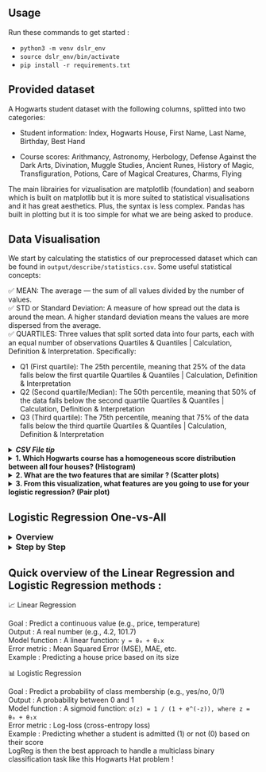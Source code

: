 
## Usage 

Run these commands to get started :    
- `python3 -m venv dslr_env`     
- `source dslr_env/bin/activate`        
- `pip install -r requirements.txt`      


## Provided dataset 

A Hogwarts student dataset with the following columns, splitted into two categories:

* Student information: Index, Hogwarts House, First Name, Last Name, Birthday, Best Hand

* Course scores: Arithmancy, Astronomy, Herbology, Defense Against the Dark Arts, Divination, Muggle Studies, Ancient Runes, History of Magic, Transfiguration, Potions, Care of Magical Creatures, Charms, Flying

The main librairies for vizualisation are matplotlib (foundation) and seaborn which is built on matplotlib but it is more suited to statistical visualisations and it has great aesthetics. Plus, the syntax is less complex. Pandas has built in plotting but it is too simple for what we are being asked to produce.

## Data Visualisation
 
We start by calculating the statistics of our preprocessed dataset which can be found in `output/describe/statistics.csv`. 
Some useful statistical concepts:

✅ MEAN: The average — the sum of all values divided by the number of values.   
✅ STD or Standard Deviation: A measure of how spread out the data is around the mean. A higher standard deviation means the values are more dispersed from the average.   
✅ QUARTILES: Three values that split sorted data into four parts, each with an equal number of observations Quartiles & Quantiles | Calculation, Definition & Interpretation. Specifically:   
- Q1 (First quartile): The 25th percentile, meaning that 25% of the data falls below the first quartile Quartiles & Quantiles | Calculation, Definition & Interpretation
- Q2 (Second quartile/Median): The 50th percentile, meaning that 50% of the data falls below the second quartile Quartiles & Quantiles | Calculation, Definition & Interpretation
- Q3 (Third quartile): The 75th percentile, meaning that 75% of the data falls below the third quartile Quartiles & Quantiles | Calculation, Definition & Interpretation

<details>
<summary><h5 style="display: inline; margin: 0;" >CSV File tip</h5></summary>   

Download the extension "Rainbow CSV" and at the bottom of the IDE there's a clickable addon **align** so you can visualise them better. Don't forget to remove it and switch it back to **shrink** as it will invalidate any further parsing (it adds spaces). Shrink vs Align : 

<p align="center">
  <img src="./assets/shrink.png" width="400" height="200"/>
  <img src="./assets/align.png" width="400" height="200"/>
</p>

</details>  

<details>
<summary><h4 style="display: inline; margin: 0;"> 1. Which Hogwarts course has a homogeneous score distribution between all four houses? (Histogram)</h4></summary>

A histogram is a graphical representation that organizes data into continuous intervals or "bins," displaying the frequency or count of observations within each bin. A great ressource [here](https://www.coursera.org/fr-FR/articles/what-is-a-histogram).

A "homogeneous score distribution between all four houses" means the score distributions are similar across all houses. This is actually the *opposite* of what we want for effective classification. For good classification, we want features where each house shows distinct patterns.

<details><summary>SOLUTION 1 : Simple histogram</summary>

Firstly, we simply generated a histogram using seaborn. We get the following which displays quite obvisouly courses in which students' grades are homogeneous vs non-homogenous : 

<p align="center">
  <img src="./assets/homogeneous.png" width = "500" height="400" />
  <img src="./assets/nonhomogeneous.png" width = "500" height="400" />
</p>

Tried something by preprocessing Birthday and Best Hand but it is too homogeneous to be relevant. 

<p align="center">
  <img src="./assets/agehand.png" width = "500" height="400" />
</p>

</details>

<details><summary>SOLUTION 2 : Use F-RATIO, a homogeneity metric </summary>

- Between-Group Variance: Measures how different the house means are from each other for a given course. Higher values indicate greater differences between houses.
- Within-Group Variance: Measures how much scores vary within each house. Lower values indicate more consistency within houses.
- F-ratio: between-variance ÷ average within-variance 

The course with the lowest F-ratio would be considered the most homogeneous, as this indicates minimal differences between houses relative to the variation within houses.

<details><summary> An example that explains F-Ratio </summary>
Scenario 1:

Course A: House means are [70, 72, 73, 71]
Between-group variance = 1.5
Every student in each house gets nearly identical scores (within-group variance ≈ 0)

Scenario 2:

Course B: House means are also [70, 72, 73, 71]
Between-group variance = 1.5 (same as Course A)
Scores within each house vary wildly from 40-100 (within-group variance = 225)

Both courses have identical between-group variance, but they tell completely different stories:

In Course A, the houses truly perform differently (the small differences are meaningful)
In Course B, the houses aren't meaningfully different because the within-house variation dwarfs the between-house differences

The F-ratio as a Solution
The F-ratio (between-variance ÷ within-variance) solves this by contextualizing the between-group differences:

Course A: F-ratio = 1.5 ÷ ~0 = very high → truly heterogeneous
Course B: F-ratio = 1.5 ÷ 225 = 0.0067 → actually homogeneous
</details>

Low F-ratio: Indicates similar means across houses with similar internal variations (homogeneous)
High F-ratio: Indicates significant differences between houses (heterogeneous)

<p align="center">
  <img src="./assets/metrics.png" width = "800" height="400" />
</p>

</details>

</details> 


<details>
<summary><h4 style="display: inline; margin: 0;"> 2. What are the two features that are similar ? (Scatter plots)</h4></summary>
A scatter plot allows you to visualize relationships between two variables. Its name comes from the graph's design—it looks like a collection of dots scattered across an x- and y-axis. A great ressource [here](https://www.coursera.org/articles/what-is-a-scatter-plot).

The correlation coefficient measures the statistical relationship between two variables. We use corr() on our dataset (only on the numeric values) to find which subjects are closest. The corr() function in pandas computes pairwise correlation between columns, returning a correlation matrix that shows how each variable relates to every other variable. Range of Values:

+1.0: Perfect positive correlation (as one variable increases, the other increases proportionally)
0: No correlation (variables are independent)
-1.0: Perfect negative correlation (as one variable increases, the other decreases proportionally)

By default, it uses Pearson correlation, which measures linear relationships between variables. Tried the other methods but the most "definite" one for our values is Pearson. We notice in some courses, one house is very separate from the rest. We see a perfect negative correlation : 

<p align="center">
  <img src="./assets/correlation_matrix.png" />
</p>

<p align="center">
  <img src="./assets/scatter_similar.png" />
</p>

</details> 

<details>
<summary><h4 style="display: inline; margin: 0;">  3. From this visualization, what features are you going to use for your logistic regression? (Pair plot) </h4></summary> 

We can see here that interesting features are Herbology for example which allows us to really distinguish students from different houses. 

<p align="center">
  <img src="./assets/pair_plot.png" />
</p>
</details> 
    
    
## Logistic Regression One-vs-All    

<details>
<summary><h3 style="display: inline; margin: 0">Overview</h2></summary>

<p align="center">
  <img src="./assets/project.png" />
</p>

Inherently, machine learning models are binary classifiers. Logistic regression is a supervised machine learning algorithm used for classification tasks where the goal is to predict the probability that an instance belongs to a given class or not.

The One-Versus-All (OvR) method decomposes a multi-class problem into multiple binary classification tasks, where each class is trained against all others using logistic regression.

<p align="center">
  <img src="./assets/onevsall.png" width="500" height="400" />
</p>

**The issue at hand : to which Hogwart house does the student belong ?**

So in our case, there are 4 different "classes" which corresponds to the 4 different Hogwarts houses : Gryffindor, Hufflepuff, Ravenclaw, Slytherin. So N = 4, and we'll need to train 4 independent classifiers.

</details>

<details>
<summary><h3 style="display: inline; margin: 0;"> Step by Step </h2></summary>

<h4>Standardizing our data</h4>

Standardization is a preprocessing technique used in machine learning to rescale and transform the features (variables) of a dataset to have a mean of 0 and a standard deviation of 1. For each data point (sample), subtract the mean (μ) of the feature and then divide by the standard deviation (σ) of the feature. 

<p align="center">
 Standardized value = x − μ / σ
</p>

<h4>Train each binary classifier</h4>

Logistic regression is a widely used model in machine learning for binary classification tasks. It models the probability that a given input belongs to a particular class. To train a logistic regression model, we aim to find the best values for the parameters (w,b) that best fit our dataset and provide accurate class probabilities.     

The training process involves iteratively updating the weight vector (w) and bias term (b) to minimize the cost function. This is typically done through an optimization algorithm like gradient descent. The logistic regression model function is represented as:     

<p align="center">
fw, b(x) = g(w * x + b)   
</p>

- fw,b(x) : represents the predicted probability     
- w : is the weight vector    
- b : is the bias term    
- x : is the input feature vector       
- g(z) : is the sigmoid function     

The Sigmoid activation function is as follows :    

<p align="center">
g(z) = 1 / (1 + e)^−z
</p>

<h3> Loss : Cross entropy </h3>
<hr></hr>


In general, a loss function is a mechanism to quantify how well a model’s predictions match the actual outcomes, rewarding the model for assigning higher probabilities to correct answers. With CEL : 

- The more confident the model is in predicting the correct outcome, the lower the loss.
- The more confident the model is in predicting in the wrong outcome, the higher the loss.

For example, suppose we have a three-class classification problem (e.g., classifying an image as a dog, cat, or bird). For a single sample with True label: [1, 0, 0] (the correct class is “dog”).

- Predicted probabilities: [0.7, 0.2, 0.1] (70% confident it’s a dog, 20% cat, 10% bird)
- The CLE is around **0.357**

If the model had been more confident the loss would be lower:
- Predicted probabilities: [0.9, 0.05, 0.05],
- The CLE is around **0.105**

Conversely, if the model had predicted incorrectly with high confidence, the loss would be much higher:
- Predicted probabilities: [0.1, 0.8, 0.1]
- The CLE is around **2.303**

Our predictions usually come in the form of logits — raw, unnormalized outputs from the last layer of a neural network — which are essentially a linear combination of the inputs to our final layer, so don’t have a probabilistic interpretation.

To convert these into probabilities, it is common to apply the SoftMax function which preserves the relative ordering of the inputs and amplifies differences between large inputs, whilst ensuring the outputs sum to 1. Importantly, due to the normalization in the denominator, increasing one logit (and its corresponding probability) decreases the probabilities of other classes. This property aligns with our intuition that as a model becomes more confident in one class, it should become less confident in others.

<p align="center">
  <img src="./assets/cel.png" width="500" height="400" />
</p>

<h3> Optimization </h3>
<hr></hr>
The optimizers determine how the weights of the machine learning model are updated during backpropagation.

<p align="center">
  <img src="./assets/optimization_algorithms.png" width="500" height="400" />
</p>

<h1> GD FAMILY </h1>

The gradient descent family of optimizers is one whereby our algorithm takes small steps on the steepest direction until reaching the lowest point. The goal is to find a set of parameters w* that minimizes the prediction cost f(w). 

> Gradient Descent (GD) is an optimization algorithm for finding the optimal parameters of the model by iteratively updating them along the steepest direction of the loss landscape according to f(x). The drawback remains slow convergence / small updates in regions with gradual slope. 

1. Gradient Descent / Batch Gradient Descent    
Gradient Descent, often called "Batch Gradient Descent," uses the entire dataset to compute the gradient at each iteration. So we go through all the training samples and we calculate cumulative error. Then we back propagate and we adjust the weights. This is good for small training sets. If we had 10 million data points, we'd have to do a forward pass on 10 million samples per feature on each epoch. -> Use **all** training samples for one forward pass and then adjust the weights. This is inefficient if we have a large training set with regular GD every update requires computing gradients for an entire dataset. T

2. Stochastic Gradient Descent   
The trick in this case is to compute the Stochastic Gradient Descent which uses just one randomly selected training example to compute the gradient at each iteration. Ressource [here](https://www.youtube.com/watch?v=vMh0zPT0tLI&t=8s). It's quite useful here to accelarate the process, and because we have lots of redundancy in the data (clusters). -> Use **one** randomly picked sample for a forward pass and then adjust the weights.

3. Mini Batch Gradient Descent    
If you want to take advantage of vector maths and use more data points on each iteration, you can pass x random batches instead one sanmple. Mini-Batch Gradient Descent uses small random batches of training examples to compute gradients. -> Use **a batch of** randomly picked samples for a forward pass and then adjust the weights.

<h1> Momentum-based optimizers </h1>

1. Momentum optimizer    
This extends SGD by accelerating training in regions where we are descending (like a ball in physics gaining momentum). The loss takes larger steps.

2. Nestrov optimizer     
Same update rule as the momentum optimizer but instead of computing the gradients using the current weights, it uses a "look ahead approach" (Nestrov Accelrated Gradients, NAG). It outperforms SGD and the classical momentum. It tries to fix the "overshooting" minima extra steps momentum has to take.  

To implement these, we will use Torch and Tensorflow.

<p align="center">
  <img src="./assets/momentum.png" width="500" height="400" />
</p>

<h1> Adaptive Moment Optimizers (Adam) family optimizers </h1>

A mix of both the above (SGD + Momentum). Today, it's SOTA for machine learning models' optimizers. 

1. Adam  
2. AdamW   

<p align="center">
  <img src="./assets/adam.png" width="500" height="400" />
</p>

A comparaison of them all [here](https://medium.com/@amannagrawall002/batch-vs-stochastic-vs-mini-batch-gradient-descent-techniques-7dfe6f963a6f).

</details>

## Quick overview of the Linear Regression and Logistic Regression methods : 

📈 Linear Regression   

Goal	: Predict a continuous value (e.g., price, temperature)   
Output	: A real number (e.g., 4.2, 101.7)   
Model function	: A linear function: `y = θ₀ + θ₁x`   
Error metric	: Mean Squared Error (MSE), MAE, etc.   
Example	: Predicting a house price based on its size   

📊 Logistic Regression   

Goal	: Predict a probability of class membership (e.g., yes/no, 0/1)   
Output	: A probability between 0 and 1   
Model function	: A sigmoid function: `σ(z) = 1 / (1 + e^(-z)), where z = θ₀ + θ₁x`  
Error metric	: Log-loss (cross-entropy loss)  
Example	: Predicting whether a student is admitted (1) or not (0) based on their score  
LogReg is then the best approach to handle a multiclass binary classification task like this Hogwarts Hat problem !   

